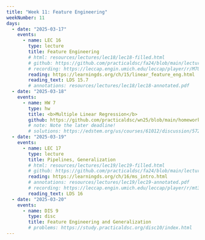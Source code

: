 ```yaml
---
title: "Week 11: Feature Engineering"
weekNumber: 11
days:
  - date: "2025-03-17"
    events:
      - name: LEC 16
        type: lecture
        title: Feature Engineering
        # html: resources/lectures/lec18/lec18-filled.html
        # github: https://github.com/practicaldsc/fa24/blob/main/lectures/lec18/
        # recording: https://leccap.engin.umich.edu/leccap/player/r/M7Uj16
        reading: https://learningds.org/ch/15/linear_feature_eng.html
        reading_text: LDS 15.7
        # annotations: resources/lectures/lec18/lec18-annotated.pdf
  - date: "2025-03-18"
    events:
      - name: HW 7
        type: hw
        title: <b>Multiple Linear Regression</b>
        github: https://github.com/practicaldsc/wn25/blob/main/homeworks/hw07/hw07.ipynb
        # note: Note the later deadline!
        # solutions: https://edstem.org/us/courses/61012/discussion/5729132
  - date: "2025-03-19"
    events:
      - name: LEC 17
        type: lecture
        title: Pipelines, Generalization
        # html: resources/lectures/lec19/lec19-filled.html
        # github: https://github.com/practicaldsc/fa24/blob/main/lectures/lec19/
        reading: https://learningds.org/ch/16/ms_intro.html
        # annotations: resources/lectures/lec19/lec19-annotated.pdf
        # recording: https://leccap.engin.umich.edu/leccap/player/r/mt3h23
        reading_text: LDS 16
  - date: "2025-03-20"
    events:
      - name: DIS 9
        type: disc
        title: Feature Engineering and Generalization
        # problems: https://study.practicaldsc.org/disc10/index.html
---
```

